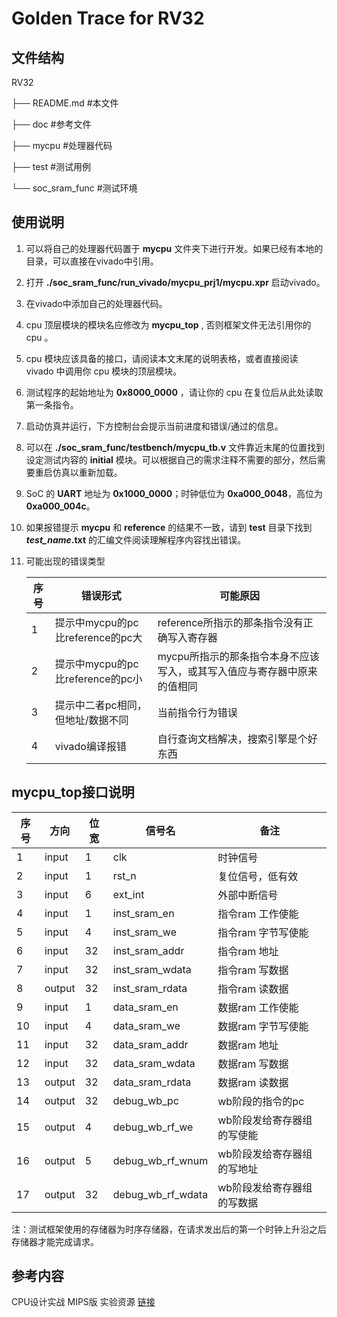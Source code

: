 # Golden Trace for RV32

## 文件结构

RV32

├── README.md       #本文件

├── doc             #参考文件   

├── mycpu           #处理器代码

├── test            #测试用例

└── soc_sram_func   #测试环境

## 使用说明

1. 可以将自己的处理器代码置于 __mycpu__ 文件夹下进行开发。如果已经有本地的目录，可以直接在vivado中引用。

2. 打开 __./soc_sram_func/run_vivado/mycpu_prj1/mycpu.xpr__ 启动vivado。

3. 在vivado中添加自己的处理器代码。

4. cpu 顶层模块的模块名应修改为 __mycpu_top__ , 否则框架文件无法引用你的 cpu 。

5. cpu 模块应该具备的接口，请阅读本文末尾的说明表格，或者直接阅读 vivado 中调用你 cpu 模块的顶层模块。

5. 测试程序的起始地址为 __0x8000_0000__ ，请让你的 cpu 在复位后从此处读取第一条指令。

6. 启动仿真并运行，下方控制台会提示当前进度和错误/通过的信息。

7. 可以在 __./soc_sram_func/testbench/mycpu_tb.v__ 文件靠近末尾的位置找到设定测试内容的 __initial__ 模块。可以根据自己的需求注释不需要的部分，然后需要重启仿真以重新加载。

8. SoC 的 __UART__ 地址为 __0x1000_0000__；时钟低位为 __0xa000_0048__，高位为 __0xa000_004c__。

9. 如果报错提示 __mycpu__ 和 __reference__ 的结果不一致，请到 __test__ 目录下找到 __*test_name*.txt__ 的汇编文件阅读理解程序内容找出错误。

10. 可能出现的错误类型

    |序号|错误形式|可能原因|
    |-|-|-|
    |1|提示中mycpu的pc比reference的pc大|reference所指示的那条指令没有正确写入寄存器|
    |2|提示中mycpu的pc比reference的pc小|mycpu所指示的那条指令本身不应该写入，或其写入值应与寄存器中原来的值相同|
    |3|提示中二者pc相同，但地址/数据不同|当前指令行为错误|
    |4|vivado编译报错|自行查询文档解决，搜索引擎是个好东西|

## mycpu_top接口说明

|序号|方向|位宽|信号名|备注|
|-|-|-|-|-|
|1|input|1|clk|时钟信号|
|2|input|1|rst_n|复位信号，低有效|
|3|input|6|ext_int|外部中断信号|
|4|input|1|inst_sram_en|指令ram 工作使能
|5|input|4|inst_sram_we|指令ram 字节写使能
|6|input|32|inst_sram_addr|指令ram 地址
|7|input|32|inst_sram_wdata|指令ram 写数据
|8|output|32|inst_sram_rdata|指令ram 读数据
|9|input|1|data_sram_en|数据ram 工作使能
|10|input|4|data_sram_we|数据ram 字节写使能
|11|input|32|data_sram_addr|数据ram 地址
|12|input|32|data_sram_wdata|数据ram 写数据
|13|output|32|data_sram_rdata|数据ram 读数据
|14|output|32|debug_wb_pc|wb阶段的指令的pc
|15|output|4|debug_wb_rf_we|wb阶段发给寄存器组的写使能
|16|output|5|debug_wb_rf_wnum|wb阶段发给寄存器组的写地址
|17|output|32|debug_wb_rf_wdata|wb阶段发给寄存器组的写数据

注：测试框架使用的存储器为时序存储器，在请求发出后的第一个时钟上升沿之后存储器才能完成请求。

## 参考内容
CPU设计实战 MIPS版 实验资源 [链接](https://gitee.com/loongson-edu/cdp-lab)